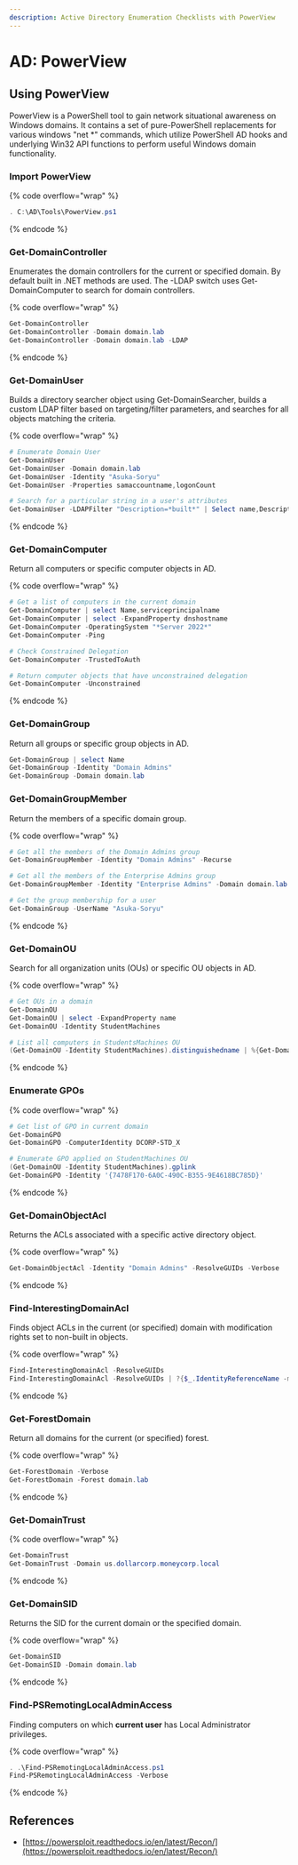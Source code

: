```yaml
---
description: Active Directory Enumeration Checklists with PowerView
---
```


# AD: PowerView

## Using PowerView

PowerView is a PowerShell tool to gain network situational awareness on Windows domains. It contains a set of pure-PowerShell replacements for various windows "net \*" commands, which utilize PowerShell AD hooks and underlying Win32 API functions to perform useful Windows domain functionality.

### Import PowerView

{% code overflow="wrap" %}
```powershell
. C:\AD\Tools\PowerView.ps1
```
{% endcode %}

### Get-DomainController

Enumerates the domain controllers for the current or specified domain. By default built in .NET methods are used. The -LDAP switch uses Get-DomainComputer to search for domain controllers.

{% code overflow="wrap" %}
```powershell
Get-DomainController
Get-DomainController -Domain domain.lab
Get-DomainController -Domain domain.lab -LDAP
```
{% endcode %}

### Get-DomainUser

Builds a directory searcher object using Get-DomainSearcher, builds a custom LDAP filter based on targeting/filter parameters, and searches for all objects matching the criteria.

{% code overflow="wrap" %}
```powershell
# Enumerate Domain User
Get-DomainUser
Get-DomainUser -Domain domain.lab 
Get-DomainUser -Identity "Asuka-Soryu"
Get-DomainUser -Properties samaccountname,logonCount

# Search for a particular string in a user's attributes
Get-DomainUser -LDAPFilter "Description=*built*" | Select name,Description
```
{% endcode %}

### Get-DomainComputer

Return all computers or specific computer objects in AD.

{% code overflow="wrap" %}
```powershell
# Get a list of computers in the current domain 
Get-DomainComputer | select Name,serviceprincipalname
Get-DomainComputer | select -ExpandProperty dnshostname
Get-DomainComputer -OperatingSystem "*Server 2022*" 
Get-DomainComputer -Ping

# Check Constrained Delegation
Get-DomainComputer -TrustedToAuth

# Return computer objects that have unconstrained delegation
Get-DomainComputer -Unconstrained
```
{% endcode %}

### Get-DomainGroup

Return all groups or specific group objects in AD.

```powershell
Get-DomainGroup | select Name
Get-DomainGroup -Identity "Domain Admins"
Get-DomainGroup -Domain domain.lab
```

### Get-DomainGroupMember

Return the members of a specific domain group.

{% code overflow="wrap" %}
```powershell
# Get all the members of the Domain Admins group
Get-DomainGroupMember -Identity "Domain Admins" -Recurse

# Get all the members of the Enterprise Admins group
Get-DomainGroupMember -Identity "Enterprise Admins" -Domain domain.lab

# Get the group membership for a user
Get-DomainGroup -UserName "Asuka-Soryu"
```
{% endcode %}

### Get-DomainOU

Search for all organization units (OUs) or specific OU objects in AD.

{% code overflow="wrap" %}
```powershell
# Get OUs in a domain
Get-DomainOU
Get-DomainOU | select -ExpandProperty name
Get-DomainOU -Identity StudentMachines

# List all computers in StudentsMachines OU
(Get-DomainOU -Identity StudentMachines).distinguishedname | %{Get-DomainComputer -SearchBase $_} | select name
```
{% endcode %}

### Enumerate GPOs

{% code overflow="wrap" %}
```powershell
# Get list of GPO in current domain
Get-DomainGPO 
Get-DomainGPO -ComputerIdentity DCORP-STD_X

# Enumerate GPO applied on StudentMachines OU
(Get-DomainOU -Identity StudentMachines).gplink
Get-DomainGPO -Identity '{7478F170-6A0C-490C-B355-9E4618BC785D}'
```
{% endcode %}

### Get-DomainObjectAcl

Returns the ACLs associated with a specific active directory object.

{% code overflow="wrap" %}
```powershell
Get-DomainObjectAcl -Identity "Domain Admins" -ResolveGUIDs -Verbose
```
{% endcode %}

### Find-InterestingDomainAcl

Finds object ACLs in the current (or specified) domain with modification rights set to non-built in objects.

{% code overflow="wrap" %}
```powershell
Find-InterestingDomainAcl -ResolveGUIDs
Find-InterestingDomainAcl -ResolveGUIDs | ?{$_.IdentityReferenceName -match "RDPUsers"}
```
{% endcode %}

### Get-ForestDomain

Return all domains for the current (or specified) forest.

{% code overflow="wrap" %}
```powershell
Get-ForestDomain -Verbose
Get-ForestDomain -Forest domain.lab
```
{% endcode %}

### Get-DomainTrust

{% code overflow="wrap" %}
```powershell
Get-DomainTrust
Get-DomainTrust -Domain us.dollarcorp.moneycorp.local
```
{% endcode %}

### Get-DomainSID

Returns the SID for the current domain or the specified domain.

{% code overflow="wrap" %}
```powershell
Get-DomainSID
Get-DomainSID -Domain domain.lab
```
{% endcode %}

### Find-PSRemotingLocalAdminAccess

Finding computers on which **current user** has Local Administrator privileges.

{% code overflow="wrap" %}
```powershell
. .\Find-PSRemotingLocalAdminAccess.ps1
Find-PSRemotingLocalAdminAccess -Verbose
```
{% endcode %}

## References

* [https://powersploit.readthedocs.io/en/latest/Recon/](https://powersploit.readthedocs.io/en/latest/Recon/)
